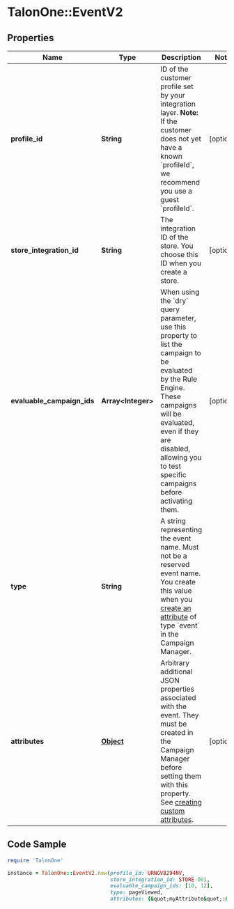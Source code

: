 # TalonOne::EventV2

## Properties

Name | Type | Description | Notes
------------ | ------------- | ------------- | -------------
**profile_id** | **String** | ID of the customer profile set by your integration layer.  **Note:** If the customer does not yet have a known &#x60;profileId&#x60;, we recommend you use a guest &#x60;profileId&#x60;.  | [optional] 
**store_integration_id** | **String** | The integration ID of the store. You choose this ID when you create a store. | [optional] 
**evaluable_campaign_ids** | **Array&lt;Integer&gt;** | When using the &#x60;dry&#x60; query parameter, use this property to list the campaign to be evaluated by the Rule Engine.  These campaigns will be evaluated, even if they are disabled, allowing you to test specific campaigns before activating them.  | [optional] 
**type** | **String** | A string representing the event name. Must not be a reserved event name. You create this value when you [create an attribute](https://docs.talon.one/docs/dev/concepts/entities/events#creating-a-custom-event) of type &#x60;event&#x60; in the Campaign Manager.  | 
**attributes** | [**Object**](.md) | Arbitrary additional JSON properties associated with the event. They must be created in the Campaign Manager before setting them with this property. See [creating custom attributes](https://docs.talon.one/docs/product/account/dev-tools/managing-attributes#creating-a-custom-attribute). | [optional] 

## Code Sample

```ruby
require 'TalonOne'

instance = TalonOne::EventV2.new(profile_id: URNGV8294NV,
                                 store_integration_id: STORE-001,
                                 evaluable_campaign_ids: [10, 12],
                                 type: pageViewed,
                                 attributes: {&quot;myAttribute&quot;:&quot;myValue&quot;})
```



